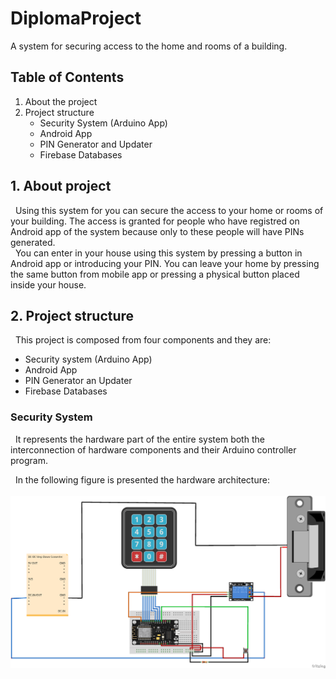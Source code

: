 # DiplomaProject
A system for securing access to the home and rooms of a building.

## Table of Contents

  1. About the project
  2. Project structure
      * Security System (Arduino App)
      * Android App
      * PIN Generator and Updater
      * Firebase Databases

## 1. About project

&nbsp; Using this system for you can secure the access to your home or rooms of your building. The access is granted for people who have registred on Android app of the system because only to these people will have PINs generated. <br/>
&nbsp; You can enter in your house using this system by pressing a button in Android app or introducing your PIN. You can leave your home by pressing the same button from mobile app or pressing a physical button placed inside your house.<br/>
  
## 2. Project structure

&nbsp; This project is composed from four components and they are:
* Security system (Arduino App)
* Android App
* PIN Generator an Updater
* Firebase Databases

### Security System

&nbsp; It represents the hardware part of the entire system both the interconnection of hardware components and their Arduino controller program.

&nbsp; In the following figure is presented the hardware architecture:
<br/>
<br/>
![Hardware Architecture](/SecuritySystemArduino/HardwareArhitecture.png)
